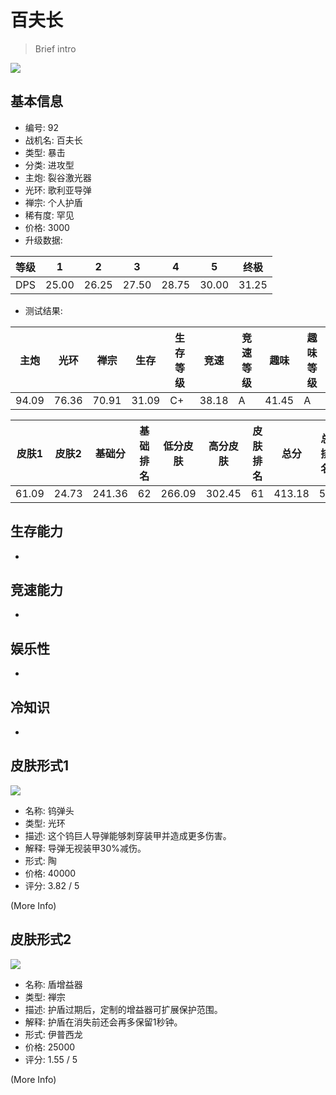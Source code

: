 # 百夫长

> Brief intro

<img src="/ships/ship_92.png" style={{zoom:1}}/>

## 基本信息

- 编号: 92
- 战机名: 百夫长
- 类型: 暴击
- 分类: 进攻型
- 主炮: 裂谷激光器
- 光环: 歌利亚导弹
- 禅宗: 个人护盾
- 稀有度: 罕见
- 价格: 3000
- 升级数据: 

| 等级 | 1 | 2 | 3 | 4 | 5 | 终极 |
|--|--|--|--|--|--|--|
| DPS | 25.00 | 26.25 | 27.50 | 28.75 | 30.00 | 31.25 |

- 测试结果: 

| 主炮 | 光环 | 禅宗 | 生存 | 生存等级 | 竞速 | 竞速等级 | 趣味 | 趣味等级 |
|--|--|--|--|--|--|--|--|--|
| 94.09 | 76.36 | 70.91 | 31.09 | C+ | 38.18 | A | 41.45 | A |

| 皮肤1 | 皮肤2 | 基础分 | 基础排名 | 低分皮肤 | 高分皮肤 | 皮肤排名 | 总分 | 总排名 |
|--|--|--|--|--|--|--|--|--|
| 61.09 | 24.73 | 241.36 | 62 | 266.09 | 302.45 | 61 | 413.18 | 52 |

## 生存能力

-

## 竞速能力

-

## 娱乐性

-

## 冷知识

-

## 皮肤形式1

<img src="/ships/ship_92_apex_1.png" style={{zoom:1}}/>

- 名称: 钨弹头
- 类型: 光环
- 描述: 这个钨巨人导弹能够刺穿装甲并造成更多伤害。
- 解释: 导弹无视装甲30%减伤。
- 形式: 陶
- 价格: 40000
- 评分: 3.82 / 5

(More Info)

## 皮肤形式2

<img src="/ships/ship_92_apex_2.png" style={{zoom:1}}/>

- 名称: 盾增益器
- 类型: 禅宗
- 描述: 护盾过期后，定制的增益器可扩展保护范围。
- 解释: 护盾在消失前还会再多保留1秒钟。
- 形式: 伊普西龙
- 价格: 25000
- 评分: 1.55 / 5

(More Info)
